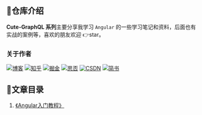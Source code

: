 ## 💌仓库介绍
**Cute-GraphQL 系列**主要分享我学习 `Angular` 的一些学习笔记和资料，后面也有实战的案例等，喜欢的朋友欢迎 👉star。

### 关于作者
[![博客](http://images.pingan8787.com/icon_my1.png)](http://www.pingan8787.com)
[![知乎](http://images.pingan8787.com/icon_zhihu1.png)](https://zhuanlan.zhihu.com/cute-javascript)
[![掘金](http://images.pingan8787.com/icon_juejin2.png)](https://juejin.im/user/586fc337a22b9d0058807d53/posts)
[![思否](http://images.pingan8787.com/icon_sf1.png)](https://segmentfault.com/blog/pingan8787)
[![CSDN](http://images.pingan8787.com/icon_csdn1.png)](https://blog.csdn.net/qq_36380426)
[![简书](http://images.pingan8787.com/icon_jianshu1.png)](https://www.jianshu.com/u/2ec5d94afd60)

## 💌文章目录

1. [《Angular入门教程》](https://github.com/pingan8787/Leo-JavaScript/blob/master/Cute-Angular/)  
